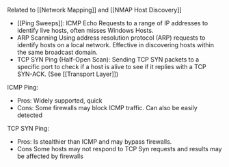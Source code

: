 Related to [[Network Mapping]] and [[NMAP Host Discovery]]

- [[Ping Sweeps]]: ICMP Echo Requests to a range of IP addresses to identify live hosts, often misses Windows Hosts.
- ARP Scanning Using address resolution protocol (ARP) requests to identify hosts on a local network. Effective in discovering hosts within the same broadcast domain.
- TCP SYN Ping (Half-Open Scan): Sending TCP SYN packets to a specific port to check if a host is alive to see if it replies with a TCP SYN-ACK. (See [[Transport Layer]])


ICMP Ping:

- Pros: Widely supported, quick
- Cons: Some firewalls may block ICMP traffic. Can also be easily detected

TCP SYN Ping:

- Pros: Is stealthier than ICMP and may bypass firewalls.
- Cons Some hosts may not respond to TCP Syn requests and results may be affected by firewalls

